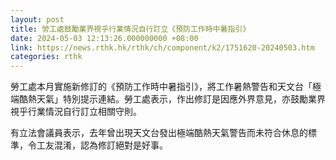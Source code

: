 ```yaml
---
layout: post
title: 勞工處鼓勵業界視乎行業情況自行訂立《預防工作時中暑指引》
date: 2024-05-03 12:13:26.000000000 +08:00
link: https://news.rthk.hk/rthk/ch/component/k2/1751620-20240503.htm
categories: rthk
---
```


勞工處本月實施新修訂的《預防工作時中暑指引》，將工作暑熱警告和天文台「極端酷熱天氣」特別提示連結。勞工處表示，作出修訂是因應外界意見，亦鼓勵業界視乎行業情況自行訂立相關守則。

有立法會議員表示，去年曾出現天文台發出極端酷熱天氣警告而未符合休息的標準，令工友混淆，認為修訂絕對是好事。
